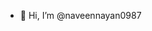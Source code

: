 - 👋 Hi, I’m @naveennayan0987

<!---
naveennayan0987/naveennayan0987 is a ✨ special ✨ repository because its `README.md` (this file) appears on your GitHub profile.
You can click the Preview link to take a look at your changes.
--->
